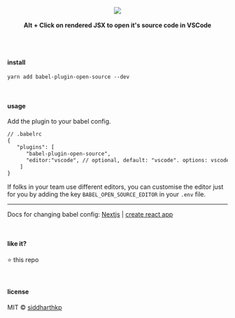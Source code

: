 <p align="center">
  <img src="https://github.com/siddharthkp/babel-plugin-open-source/blob/main/demo.gif?raw=true" />
  <br><br>
  <b>Alt + Click on rendered JSX to open it's source code in VSCode</b>
  <br><br>
</p>

&nbsp;

#### install

```
yarn add babel-plugin-open-source --dev
```

&nbsp;

#### usage

Add the plugin to your babel config.

```diff
// .babelrc
{
   "plugins": [
      "babel-plugin-open-source",
      "editor:"vscode", // optional, default: "vscode". options: vscode | vscode-insiders | sublime | atom | phpstorm
    ]
}
```

If folks in your team use different editors, you can customise the editor just for you by adding the key `BABEL_OPEN_SOURCE_EDITOR` in your `.env` file.

---

 Docs for changing babel config: [Nextjs](https://nextjs.org/docs/advanced-features/customizing-babel-config) | [create react app](https://github.com/timarney/react-app-rewired)

&nbsp;

#### like it?

:star: this repo

&nbsp;

#### license

MIT © [siddharthkp](https://github.com/siddharthkp)
